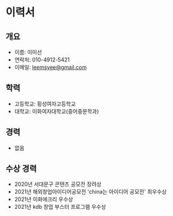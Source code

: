 # 이력서
## 개요
- 이름: 이미선
- 연락처: 010-4912-5421
- 이메일: leemsyee@gmail.com

## 학력
- 고등학교: 횡성여자고등학교
- 대학교: 이화여자대학교(중어중문학과)

## 경력
- 없음

## 수상 경력
- 2020년 서대문구 콘텐츠 공모전 장려상
- 2021년 해외창업아이디어공모전 'china는 아이디어 공모전' 최우수상 
- 2021년 이화에크리 우수상
- 2021년 kdb 창업 부스터 프로그램 우수상
